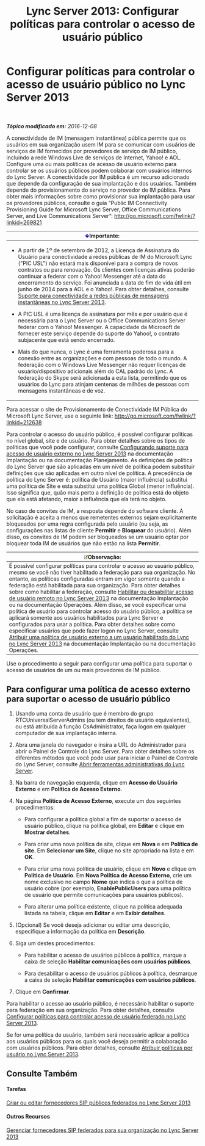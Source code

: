 ﻿---
title: 'Lync Server 2013: Configurar políticas para controlar o acesso de usuário público'
TOCTitle: Configurar políticas para controlar o acesso de usuário público
ms:assetid: 090aea0f-ef0b-49da-9c80-02d9279f2fa6
ms:mtpsurl: https://technet.microsoft.com/pt-br/library/Gg520946(v=OCS.15)
ms:contentKeyID: 49305811
ms.date: 12/10/2016
mtps_version: v=OCS.15
ms.translationtype: HT
---

# Configurar políticas para controlar o acesso de usuário público no Lync Server 2013

 

_**Tópico modificado em:** 2016-12-08_

A conectividade de IM (mensagem instantânea) pública permite que os usuários em sua organização usem IM para se comunicar com usuários de serviços de IM fornecidos por provedores de serviço de IM público, incluindo a rede Windows Live de serviços de Internet, Yahoo\! e AOL. Configure uma ou mais políticas de acesso de usuário externo para controlar se os usuários públicos podem colaborar com usuários internos do Lync Server. A conectividade por IM pública é um recurso adicionado que depende da configuração de sua implantação e dos usuários. Também depende do provisionamento do serviço no provedor de IM pública. Para obter mais informações sobre como provisionar sua implantação para usar os provedores públicos, consulte o guia “Public IM Connectivity Provisioning Guide for Microsoft Lync Server, Office Communications Server, and Live Communications Server”: <http://go.microsoft.com/fwlink/?linkid=269821>

<table>
<colgroup>
<col style="width: 100%" />
</colgroup>
<thead>
<tr class="header">
<th><img src="images/Gg425939.important(OCS.15).gif" title="important" alt="important" />Importante:</th>
</tr>
</thead>
<tbody>
<tr class="odd">
<td><ul>
<li><p>A partir de 1º de setembro de 2012, a Licença de Assinatura do Usuário para conectividade a redes públicas de IM do Microsoft Lync (&quot;PIC USL&quot;) não estará mais disponível para a compra de novos contratos ou para renovação. Os clientes com licenças ativas poderão continuar a federar com o Yahoo! Messenger até a data do encerramento do serviço. Foi anunciada a data de fim de vida útil em junho de 2014 para a AOL e o Yahoo!. Para obter detalhes, consulte <a href="lync-server-2013-support-for-public-instant-messenger-connectivity.md">Suporte para conectividade a redes públicas de mensagens instantâneas no Lync Server 2013</a>.</p></li>
<li><p>A PIC USL é uma licença de assinatura por mês e por usuário que é necessária para o Lync Server ou o Office Communications Server federar com o Yahoo! Messenger. A capacidade da Microsoft de fornecer este serviço depende do suporte do Yahoo!, o contrato subjacente que está sendo encerrado.</p></li>
<li><p>Mais do que nunca, o Lync é uma ferramenta poderosa para a conexão entre as organizações e com pessoas de todo o mundo. A federação com o Windows Live Messenger não requer licenças de usuário/dispositivo adicionais além do CAL padrão do Lync. A federação do Skype será adicionada a esta lista, permitindo que os usuários do Lync para atinjam centenas de milhões de pessoas com mensagens instantâneas e de voz.</p></li>
</ul></td>
</tr>
</tbody>
</table>


Para acessar o site de Provisionamento de Conectividade IM Pública do Microsoft Lync Server, use o seguinte link: <http://go.microsoft.com/fwlink/?linkid=212638>

Para controlar o acesso do usuário público, é possível configurar políticas no nível global, site e de usuário. Para obter detalhes sobre os tipos de políticas que você pode configurar, consulte [Configurando suporte para acesso de usuário externo no Lync Server 2013](lync-server-2013-configuring-support-for-external-user-access.md) na documentação Implantação ou na documentação Planejamento. As definições de política do Lync Server que são aplicadas em um nível de política podem substituir definições que são aplicadas em outro nível de política. A precedência de política do Lync Server é: política de Usuário (maior influência) substitui uma política de Site e esta substitui uma política Global (menor influência). Isso significa que, quão mais perto a definição de política está do objeto que ela está afetando, maior a influência que ela terá no objeto.

No caso de convites de IM, a resposta depende do software cliente. A solicitação é aceita a menos que remetentes externos sejam explicitamente bloqueados por uma regra configurada pelo usuário (ou seja, as configurações nas listas de cliente **Permitir** e **Bloquear** do usuário). Além disso, os convites de IM podem ser bloqueados se um usuário optar por bloquear toda IM de usuários que não estão na lista **Permitir**.

<table>
<thead>
<tr class="header">
<th><img src="images/Gg425756.note(OCS.15).gif" title="note" alt="note" />Observação:</th>
</tr>
</thead>
<tbody>
<tr class="odd">
<td>É possível configurar políticas para controlar o acesso ao usuário público, mesmo se você não tiver habilitado a federação para sua organização. No entanto, as políticas configuradas entram em vigor somente quando a federação está habilitada para sua organização. Para obter detalhes sobre como habilitar a federação, consulte <a href="lync-server-2013-enable-or-disable-remote-user-access.md">Habilitar ou desabilitar acesso de usuário remoto no Lync Server 2013</a> na documentação Implantação ou na documentação Operações. Além disso, se você especificar uma política de usuário para controlar acesso do usuário público, a política se aplicará somente aos usuários habilitados para Lync Server e configurados para usar a política. Para obter detalhes sobre como especificar usuários que pode fazer logon no Lync Server, consulte <a href="lync-server-2013-assign-an-external-user-access-policy-to-a-lync-enabled-user.md">Atribuir uma política de usuário externo a um usuário habilitado do Lync no Lync Server 2013</a> na documentação Implantação ou na documentação Operações.</td>
</tr>
</tbody>
</table>


Use o procedimento a seguir para configurar uma política para suportar o acesso de usuários de um ou mais provedores de IM público.

## Para configurar uma política de acesso externo para suportar o acesso de usuário público

1.  Usando uma conta de usuário que é membro do grupo RTCUniversalServerAdmins (ou tem direitos de usuário equivalentes), ou está atribuída à função CsAdministrator, faça logon em qualquer computador de sua implantação interna.

2.  Abra uma janela do navegador e insira a URL do Administrador para abrir o Painel de Controle do Lync Server. Para obter detalhes sobre os diferentes métodos que você pode usar para iniciar o Painel de Controle do Lync Server, consulte [Abrir ferramentas administrativas do Lync Server](lync-server-2013-open-lync-server-administrative-tools.md).

3.  Na barra de navegação esquerda, clique em **Acesso do Usuário Externo** e em **Política de Acesso Externo**.

4.  Na página **Política de Acesso Externo**, execute um dos seguintes procedimentos:
    
      - Para configurar a política global a fim de suportar o acesso de usuário público, clique na política global, em **Editar** e clique em **Mostrar detalhes**.
    
      - Para criar uma nova política de site, clique em **Nova** e em **Política de site**. Em **Selecionar um Site**, clique no site apropriado na lista e em **OK**.
    
      - Para criar uma nova política de usuário, clique em **Novo** e clique em **Política de Usuário**. Em **Nova Política de Acesso Externo**, crie um nome exclusivo no campo **Nome** que indica o que a política de usuário cobre (por exemplo, **EnablePublicUsers** para uma política de usuário que permite comunicações para usuários públicos).
    
      - Para alterar uma política existente, clique na política adequada listada na tabela, clique em **Editar** e em **Exibir detalhes**.

5.  (Opcional) Se você deseja adicionar ou editar uma descrição, especifique a informação da política em **Descrição**.

6.  Siga um destes procedimentos:
    
      - Para habilitar o acesso de usuários públicos à política, marque a caixa de seleção **Habilitar comunicações com usuários públicos**.
    
      - Para desabilitar o acesso de usuários públicos à política, desmarque a caixa de seleção **Habilitar comunicações com usuários públicos**.

7.  Clique em **Confirmar**.

Para habilitar o acesso ao usuário público, é necessário habilitar o suporte para federação em sua organização. Para obter detalhes, consulte [Configurar políticas para controlar acesso de usuário federado no Lync Server 2013](lync-server-2013-configure-policies-to-control-federated-user-access.md).

Se for uma política de usuário, também será necessário aplicar a política aos usuários públicos para os quais você deseja permitir a colaboração com usuários públicos. Para obter detalhes, consulte [Atribuir políticas por usuário no Lync Server 2013](lync-server-2013-assigning-per-user-policies.md).

## Consulte Também

#### Tarefas

[Criar ou editar fornecedores SIP públicos federados no Lync Server 2013](lync-server-2013-create-or-edit-public-sip-federated-providers.md)  

#### Outros Recursos

[Gerenciar fornecedores SIP federados para sua organização no Lync Server 2013](lync-server-2013-manage-sip-federated-providers-for-your-organization.md)

